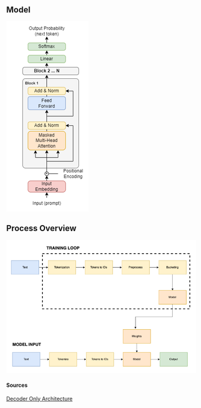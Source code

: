 ## Model
![Image of transformer](./transformer-model.png)

## Process Overview
![Image of structure](./overview.png)

#### Sources
[Decoder Only Architecture](https://ai.stackexchange.com/questions/40179/how-does-the-decoder-only-transformer-architecture-work)
